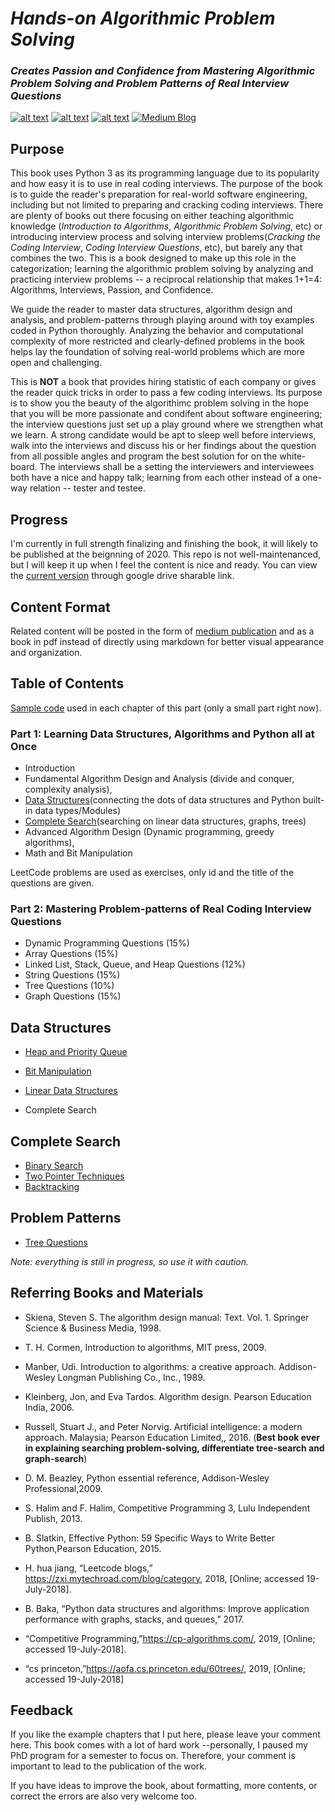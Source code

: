 # *Hands-on Algorithmic Problem Solving*
### *Creates Passion and Confidence from Mastering Algorithmic Problem Solving and Problem Patterns of Real Interview Questions*
<!-- Please don't remove this: Grab your social icons from https://github.com/carlsednaoui/gitsocial -->

<!-- display the social media buttons in your README -->

[![alt text][3.1]][3]
[![alt text][1.1]][1]
[![alt text][2.1]][2]
[![Medium Blog][4.1]][4]

<!--[![alt text][5.1]][5]
[![alt text][6.1]][6]-->

<!-- links to social media icons -->
<!-- no need to change these -->

<!-- icons with padding -->

[1.1]: http://i.imgur.com/tXSoThF.png (twitter icon with padding)
[2.1]: http://i.imgur.com/P3YfQoD.png (facebook icon with padding)
[3.1]: https://www.iconfinder.com/icons/2329259/download/png/32 (google plus icon with padding)
[4.1]: https://img.icons8.com/ios-filled/28/000000/medium-monogram.png
<!--[4.1]: http://i.imgur.com/YckIOms.png (tumblr icon with padding)-->
<!--[5.1]: http://i.imgur.com/1AGmwO3.png (dribbble icon with padding)
[6.1]: http://i.imgur.com/0o48UoR.png (github icon with padding)-->

<!-- icons without padding -->

[1.2]: http://i.imgur.com/wWzX9uB.png (twitter icon without padding)
[2.2]: http://i.imgur.com/fep1WsG.png (facebook icon without padding)
[3.2]: http://i.imgur.com/VlgBKQ9.png (google plus icon without padding)
[4.2]: http://i.imgur.com/jDRp47c.png (tumblr icon without padding)
[5.2]: http://i.imgur.com/Vvy3Kru.png (dribbble icon without padding)
[6.2]: http://i.imgur.com/9I6NRUm.png (github icon without padding)


<!-- links to your social media accounts -->
<!-- update these accordingly -->

[1]: https://twitter.com/liyinscience
[2]: https://www.facebook.com/li.yin.355
[3]: https://www.linkedin.com/in/li-yin-00b0456b/
[4]: https://medium.com/algorithms-and-leetcode
[5]: http://dribbble.com/carlsednaoui
[6]: http://www.github.com/carlsednaoui

<!-- Please don't remove this: Grab your social icons from https://github.com/carlsednaoui/gitsocial -->

## Purpose
This book uses Python 3 as its programming language due to its popularity and how easy it is to use in real coding interviews. The purpose of the book is to guide the reader's preparation for real-world software engineering, including but not limited to preparing and cracking coding interviews. There are plenty of books out there focusing on either teaching algorithmic knowledge  (*Introduction to Algorithms*, *Algorithmic Problem Solving*, etc) or introducing interview process and solving interview problems(*Cracking the Coding Interview*, *Coding Interview Questions*, etc), but barely any that combines the two. This is a book designed to make up this role in the categorization; learning the algorithmic problem solving by analyzing and practicing interview problems -- a reciprocal relationship that makes 1+1=4: Algorithms, Interviews, Passion, and Confidence.

We guide the reader to master data structures, algorithm design and analysis, and problem-patterns through playing around with toy examples coded in Python thoroughly. Analyzing the behavior and computational complexity of more restricted and clearly-defined problems in the book helps lay the foundation of solving real-world problems which are more open and challenging. 

This is **NOT** a book that provides hiring statistic of each company or gives the reader quick tricks in order to pass a few coding interviews.  Its purpose is to show you the beauty of the algorithimc problem solving in the hope that you will be more passionate and condifent about software engineering; the interview questions just set up a play ground where we strengthen what we learn. A strong candidate would be apt to sleep well before interviews, walk into the interviews and discuss his or her findings about the question from all possible angles and program the best solution for on the white-board. The interviews shall be a setting the interviewers and interviewees both have a nice and happy talk; learning from each other instead of a one-way relation -- tester and testee. 

## Progress
I'm currently in full strength finalizing and finishing the book, it will likely to be published at the beignning of 2020. This repo is not well-maintenanced, but I will keep it up when I feel the content is nice and ready. You can view the [current version](https://drive.google.com/file/d/1TabDfnSUt2wS8BuNwV4b0z71-_zE768D/view?usp=sharing)  through google drive sharable link.

## Content Format
Related content will be posted in the form of [medium publication](https://medium.com/algorithms-and-leetcode) and as a book in pdf instead of directly using markdown for better visual appearance and organization. 

## Table of Contents

[Sample code](https://github.com/liyin2015/Algorithms-and-LeetCode/tree/master/Colab%20Codes/Colab%20Notebooks) used in each chapter of this part (only a small part right now).
### Part 1: Learning Data Structures, Algorithms and Python all at Once
* Introduction 
* Fundamental Algorithm Design and Analysis (divide and conquer, complexity analysis), 
* [Data Structures](#data-structures)(connecting the dots of data structures and Python built-in data types/Modules) 
* [Complete Search](#complete-search)(searching on linear data structures, graphs, trees) 
* Advanced Algorithm Design (Dynamic programming, greedy algorithms),
* Math and Bit Manipulation

LeetCode problems are used as exercises, only id and the title of the questions are given.
### Part 2: Mastering Problem-patterns of Real Coding Interview Questions
* Dynamic Programming Questions (15%)
* Array Questions (15%)
* Linked List, Stack, Queue, and Heap Questions (12%)
* String Questions (15%)
* Tree Questions (10%)
* Graph Questions (15%)

## Data Structures
* [Heap and Priority Queue](https://github.com/liyin2015/Algorithms-and-LeetCode/blob/master/heap_priority_queue.pdf)

* [Bit Manipulation](https://github.com/liyin2015/Algorithms-and-LeetCode/blob/master/bit%20manipulation.pdf)
* [Linear Data Structures](https://github.com/liyin2015/Algorithms-and-Coding-Interviews/blob/master/linear_data_structure.pdf)
* Complete Search
    
    
## Complete Search
* [Binary Search](https://github.com/liyin2015/Algorithms-and-LeetCode/blob/master/binary_search.pdf)
* [Two Pointer Techniques](https://github.com/liyin2015/Algorithms-and-LeetCode/blob/master/two_pointer.pdf)
* [Backtracking](https://github.com/liyin2015/Algorithms-and-Coding-Interviews/blob/master/backtracking.pdf)



## Problem Patterns
* [Tree Questions](https://github.com/liyin2015/Algorithms-and-LeetCode/blob/master/tree_questions.pdf)

*Note: everything is still in progress, so use it with caution.*

## Referring Books and Materials

* Skiena, Steven S. The algorithm design manual: Text. Vol. 1. Springer Science & Business Media, 1998.

* T. H. Cormen, Introduction to algorithms, MIT press, 2009.

* Manber, Udi. Introduction to algorithms: a creative approach. Addison-Wesley Longman Publishing Co., Inc., 1989.

* Kleinberg, Jon, and Eva Tardos. Algorithm design. Pearson Education India, 2006.

* Russell, Stuart J., and Peter Norvig. Artificial intelligence: a modern approach. Malaysia; Pearson Education Limited,, 2016. (**Best book ever in explaining searching problem-solving, differentiate tree-search and graph-search**)

* D. M. Beazley, Python essential reference, Addison-Wesley Professional,2009.

* S. Halim and F. Halim, Competitive Programming 3, Lulu Independent
Publish, 2013.

* B. Slatkin, Effective Python: 59 Specific Ways to Write Better Python,Pearson Education, 2015.

* H. hua jiang, “Leetcode blogs,” https://zxi.mytechroad.com/blog/category, 2018, [Online; accessed 19-July-2018].

* B. Baka, “Python data structures and algorithms: Improve application performance with graphs, stacks, and queues,” 2017.

* “Competitive  Programming,”https://cp-algorithms.com/,  2019, [Online; accessed 19-July-2018].

* “cs  princeton,”https://aofa.cs.princeton.edu/60trees/,  2019,
[Online; accessed 19-July-2018]



## Feedback
If you like the example chapters that I put here, please leave your comment here. This book comes with a lot of hard work --personally, I paused my PhD program for a semester to focus on. Therefore, your comment is important to lead to the publication of the work. 

If you have ideas to improve the book, about formatting, more contents, or correct the errors are also very welcome too. 

<!---## Copyright
The book is copyrighed and protected, please do not spread without permission. ---!>

